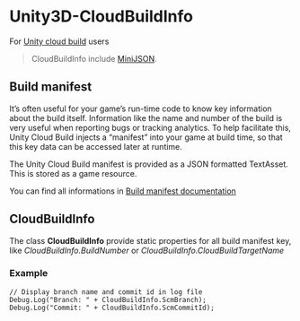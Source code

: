 # Unity3D-CloudBuildInfo

For [Unity cloud build](https://build.cloud.unity3d.com/) users

> CloudBuildInfo include [MiniJSON](https://gist.github.com/darktable/1411710).

## Build manifest

It’s often useful for your game’s run-time code to know key information about the build itself. Information like the name and number of the build is very useful when reporting bugs or tracking analytics. To help facilitate this, Unity Cloud Build injects a “manifest” into your game at build time, so that this key data can be accessed later at runtime.

The Unity Cloud Build manifest is provided as a JSON formatted TextAsset. This is stored as a game resource.

You can find all informations in [Build manifest documentation](https://docs.unity3d.com/Manual/UnityCloudBuildManifest.html)

## CloudBuildInfo

The class **CloudBuildInfo** provide static properties for all build manifest key, like *CloudBuildInfo.BuildNumber* or *CloudBuildInfo.CloudBuildTargetName*

### Example

    // Display branch name and commit id in log file
    Debug.Log("Branch: " + CloudBuildInfo.ScmBranch);
    Debug.Log("Commit: " + CloudBuildInfo.ScmCommitId);

